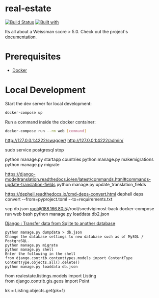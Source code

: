 # real-estate

[![Build Status](https://travis-ci.org/andriyor/real-estate.svg?branch=master)](https://travis-ci.org/andriyor/real-estate)
[![Built with](https://img.shields.io/badge/Built_with-Cookiecutter_Django_Rest-F7B633.svg)](https://github.com/agconti/cookiecutter-django-rest)

Its all about a Weissman score > 5.0. Check out the project's [documentation](http://andriyor.github.io/real-estate/).

# Prerequisites

- [Docker](https://docs.docker.com/docker-for-mac/install/)  

# Local Development

Start the dev server for local development:
```bash
docker-compose up
```

Run a command inside the docker container:

```bash
docker-compose run --rm web [command]
```


http://127.0.0.1:4222/swagger/
http://127.0.0.1:4222/admin/

sudo service postgresql stop 

python manage.py startapp countries
python manage.py makemigrations 
python manage.py migrate

https://django-modeltranslation.readthedocs.io/en/latest/commands.html#commands-update-translation-fields
python manage.py update_translation_fields 
 
https://dephell.readthedocs.io/cmd-deps-convert.html
dephell deps convert --from=pyproject.toml --to=requirements.txt

scp db.json  root@188.166.80.5:/root/snedvigimost-back
docker-compose run web bash
python manage.py loaddata db2.json

[Django : Transfer data from Sqlite to another database](https://www.shubhamdipt.com/blog/django-transfer-data-from-sqlite-to-another-database/)

```
python manage.py dumpdata > db.json
Change the database settings to new database such as of MySQL / PostgreSQL.
python manage.py migrate
python manage.py shell 
Enter the following in the shell
from django.contrib.contenttypes.models import ContentType
ContentType.objects.all().delete()
python manage.py loaddata db.json
```

from realestate.listings.models import Listing      
from django.contrib.gis.geos import Point   

kk = Listing.objects.get(pk=1)    